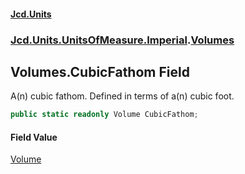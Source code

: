 #### [Jcd.Units](index.md 'index')
### [Jcd.Units.UnitsOfMeasure.Imperial](Jcd.Units.UnitsOfMeasure.Imperial.md 'Jcd.Units.UnitsOfMeasure.Imperial').[Volumes](Jcd.Units.UnitsOfMeasure.Imperial.Volumes.md 'Jcd.Units.UnitsOfMeasure.Imperial.Volumes')

## Volumes.CubicFathom Field

A(n) cubic fathom. Defined in terms of a(n) cubic foot.

```csharp
public static readonly Volume CubicFathom;
```

#### Field Value
[Volume](Jcd.Units.UnitTypes.Volume.md 'Jcd.Units.UnitTypes.Volume')